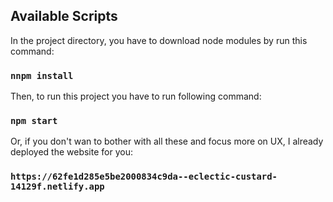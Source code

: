 ## Available Scripts

In the project directory, you have to download node modules by run this command:

### `nnpm install`


Then, to run this project you have to run following command:
### `npm start`


Or, if you don't wan to bother with all these and focus more on UX, I already deployed the website for you:


### `https://62fe1d285e5be2000834c9da--eclectic-custard-14129f.netlify.app`
